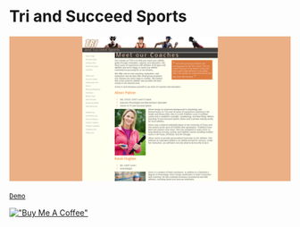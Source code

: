 # Tri and Succeed Sports

[![sports](assets/trisports.png)](https://hesbon-osoro.github.io/Tri-and-Succeed-Sports)

[`Demo`](https://hesbon-osoro.github.io/Tri-and-Succeed-Sports)

[!["Buy Me A Coffee"](https://www.buymeacoffee.com/assets/img/custom_images/orange_img.png)](https://www.buymeacoffee.com/wazimu)
